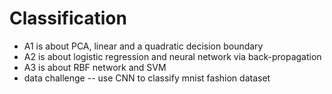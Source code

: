 # Classification
- A1 is about PCA, linear and a quadratic decision boundary
- A2 is about logistic regression and neural network via back-propagation
- A3 is about RBF network and SVM
- data challenge -- use CNN to classify mnist fashion dataset 
